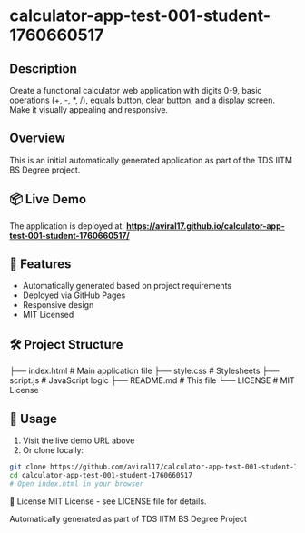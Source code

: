# calculator-app-test-001-student-1760660517

## Description
Create a functional calculator web application with digits 0-9, basic operations (+, -, *, /), equals button, clear button, and a display screen. Make it visually appealing and responsive.

## Overview

This is an initial automatically generated application as part of the TDS IITM BS Degree project.

## 📦 Live Demo

The application is deployed at: **https://aviral17.github.io/calculator-app-test-001-student-1760660517/**

## 🚀 Features

- Automatically generated based on project requirements
- Deployed via GitHub Pages
- Responsive design
- MIT Licensed

## 🛠️ Project Structure
├── index.html # Main application file
├── style.css # Stylesheets
├── script.js # JavaScript logic
├── README.md # This file
└── LICENSE # MIT License

## 📝 Usage

1. Visit the live demo URL above
2. Or clone locally:
```bash
git clone https://github.com/aviral17/calculator-app-test-001-student-1760660517.git
cd calculator-app-test-001-student-1760660517
# Open index.html in your browser
```

📄 License
MIT License - see LICENSE file for details.

Automatically generated as part of TDS IITM BS Degree Project
